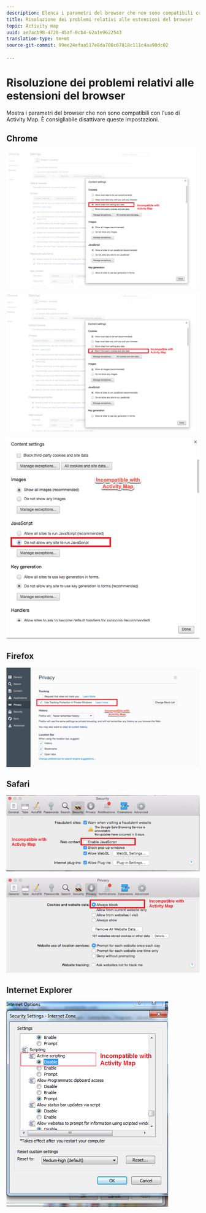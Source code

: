 ```yaml
---
description: Elenca i parametri del browser che non sono compatibili con l'uso di Activity Map. È consigliabile disattivare queste impostazioni.
title: Risoluzione dei problemi relativi alle estensioni del browser
topic: Activity map
uuid: ae7acb98-4728-45af-8cb4-62a1e9622543
translation-type: tm+mt
source-git-commit: 99ee24efaa517e8da700c67818c111c4aa90dc02

---
```



# Risoluzione dei problemi relativi alle estensioni del browser

Mostra i parametri del browser che non sono compatibili con l'uso di Activity Map. È consigliabile disattivare queste impostazioni.

## Chrome

![](assets/Chrome1.png)

![](assets/Chrome2.png)

![](assets/Chrome3.png)

## Firefox

![](assets/Firefox.png)

## Safari

![](assets/Safari1.png)

![](assets/Safari2.png)

## Internet Explorer

![](assets/IE1.png)

